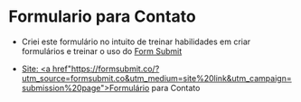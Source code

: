# Formulario para Contato
 
- Criei este formulário no intuito de treinar habilidades em criar formulários e treinar o uso do <a href="https://formsubmit.co/?utm_source=formsubmit.co&utm_medium=site%20link&utm_campaign=submission%20page">Form Submit
 
 - Site: <a href"https://formsubmit.co/?utm_source=formsubmit.co&utm_medium=site%20link&utm_campaign=submission%20page">Formulário para Contato
